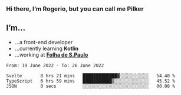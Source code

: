 ### Hi there, I’m Rogerio, but you can call me Pilker

## I’m…
- …a front-end developer
- …currently learning **Kotlin**
- …working at [**Folha de S.Paulo**](https://www.folha.com.br/)

<!--START_SECTION:waka-->

```text
From: 19 June 2022 - To: 26 June 2022

Svelte       8 hrs 21 mins   █████████████▓░░░░░░░░░░░   54.40 %
TypeScript   6 hrs 59 mins   ███████████▒░░░░░░░░░░░░░   45.52 %
JSON         0 secs          ░░░░░░░░░░░░░░░░░░░░░░░░░   00.08 %
```

<!--END_SECTION:waka-->

